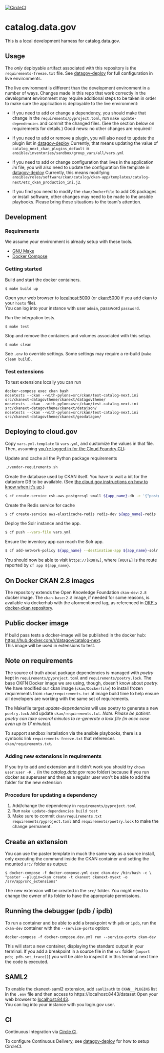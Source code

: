 [![CircleCI](https://circleci.com/gh/GSA/catalog.data.gov.svg?style=svg)](https://circleci.com/gh/GSA/catalog.data.gov)


# catalog.data.gov


This is a local development harness for catalog.data.gov.


## Usage

The _only_  deployable artifact associated with this repository is the
`requirements-freeze.txt` file. See [datagov-deploy](https://github.com/GSA/datagov-deploy)
for full configuration in live environments.

The live environment is different than the development environment in
a number of ways. Changes made in this repo that work correctly in the
development environment may require additional steps to be taken in
order to make sure the application is deployable to the live
environment:

- If you need to add or change a dependency, you should make that
  change in the `requirements/pyproject.toml`, run `make update-dependencies`
  and commit the changed files.  (See the section below on
  requirements for details.)  Good news: no other changes are required!
  
- If you need to add or remove a plugin, you will also need to update
  the plugin list in
  [datagov-deploy](https://github.com/GSA/datagov-deploy) Currently,
  that means updating the value of `catalog_next_ckan_plugins_default` in
  `ansible/inventories/sandbox/group_vars/all/vars.yml`
  
- If you need to add or change configuration that lives in the
  application *ini* file, you will also need to update the
  configuration file template in
  [datagov-deploy](https://github.com/GSA/datagov-deploy) Currently,
  this means modifying
  `ansible/roles/software/ckan/catalog/ckan-app/templates/catalog-next/etc_ckan_production_ini.j2`.
  
- If you find you need to modify the `ckan/Dockerfile` to add OS
  packages or install software, other changes may need to be made to
  the ansible playbooks.  Please bring these situations to the team's
  attention.

## Development

### Requirements

We assume your environment is already setup with these tools.

- [GNU Make](https://www.gnu.org/software/make/)
- [Docker Compose](https://docs.docker.com/compose/overview/)


### Getting started

Build and start the docker containers.

    $ make build up

Open your web browser to [localhost:5000](http://localhost:5000) (or [ckan:5000](http://ckan:5000) if you add ckan to your `hosts` file).  
You can log into your instance with user `admin`, password `password`.

Run the integration tests.

    $ make test

Stop and remove the containers and volumes associated with this setup.

    $ make clean

 See `.env` to override settings. Some settings may require a re-build (`make
 clean build`).

### Test extensions

To test extensions locally you can run

```
docker-compose exec ckan bash
nosetests --ckan --with-pylons=src/ckan/test-catalog-next.ini src/ckanext-datagovtheme/ckanext/datagovtheme/
nosetests --ckan --with-pylons=src/ckan/test-catalog-next.ini src/ckanext-datagovtheme/ckanext/datajson/
nosetests --ckan --with-pylons=src/ckan/test-catalog-next.ini src/ckanext-datagovtheme/ckanext/geodatagov/
```

## Deploying to cloud.gov

Copy `vars.yml.template` to `vars.yml`, and customize the values in that file. Then, assuming [you're logged in for the Cloud Foundry CLI](https://cloud.gov/docs/getting-started/setup/):

Update and cache all the Python package requirements

```sh
./vendor-requirements.sh
```

Create the database used by CKAN itself. You have to wait a bit for the datastore DB to be available. (See [the cloud.gov instructions on how to know when it's up](https://cloud.gov/docs/services/relational-database/#instance-creation-time).)
```sh
$ cf create-service csb-aws-postgresql small ${app_name}-db -c '{"postgres_version": "9.6", "publicly_accessible": true, "storage_encrypted": true}'
```

Create the Redis service for cache
```sh
$ cf create-service aws-elasticache-redis redis-dev ${app_name}-redis
```

Deploy the Solr instance and the app.
```sh
$ cf push --vars-file vars.yml
```

Ensure the inventory app can reach the Solr app.
```sh
$ cf add-network-policy ${app_name} --destination-app ${app_name}-solr --protocol tcp --port 8983
```

You should now be able to visit `https://[ROUTE]`, where `[ROUTE]` is the route reported by `cf app ${app_name}`.

## On Docker CKAN 2.8 images

The repository extends the Open Knowledge Foundation `ckan-dev:2.8` docker
image. The `ckan-base:2.8` image, if needed for some reasons, is available via
dockerhub with the aformentioned tag, as referenced in [OKF's docker-ckan
repository](https://github.com/okfn/docker-ckan).


## Public docker image

If build pass tests a docker-image will be published in the docker hub: https://hub.docker.com/r/datagov/catalog-next.  
This image will be used in extensions to test.  

## Note on requirements

The source of truth about package dependencies is managed with
*poetry* kept in `requirements/pyproject.toml` and
`requirements/poetry.lock`.  The base OKFN Docker image we are using,
though, doesn't know about *poetry*.  We have modified our ckan image
(`ckan/Dockerfile`) to install frozen requirements from
`ckan/requirements.txt` at image build time to help ensure all
developers are working with the same set of requirements.

The Makefile target *update-dependencies* will use poetry to generate a new
`poetry.lock` and update `ckan/requirements.txt`. _Note: Please be patient.
poetry can take several minutes to re-generate a lock file (in once case even up
to 17 minutes)._

To support sandbox installation via the ansible playbooks, there is a
symbolic link `requirements-freeze.txt` that references
`ckan/requirements.txt`.

### Adding new extensions in requirements
If you try to add and extension and it didn't work you should 
try `chown user:user -R .` (in the _catalog.data.gov_ repo folder) 
because if you run docker as 
superuser and then as a regular user won't be able to add 
the folder for the new extension

### Procedure for updating a dependency

1.  Add/change the dependency in `requirements/pyproject.toml`
2.  Run `make update-dependencies build test`
3.  Make sure to commit `ckan/requirements.txt` `requirements/pyproject.toml`
    and `requirements/poetry.lock` to make the change permanent.

## Create an extension

You can use the paster template in much the same way as a source install, only
executing the command inside the CKAN container and setting the mounted `src/`
folder as output:

    $ docker-compose -f docker-compose.yml exec ckan-dev /bin/bash -c \
    "paster --plugin=ckan create -t ckanext ckanext-myext -o /srv/app/src_extensions"

The new extension will be created in the `src/` folder. You might need to change
the owner of its folder to have the appropriate permissions.


## Running the debugger (pdb / ipdb)

To run a container and be able to add a breakpoint with `pdb` or `ipdb`, run the
`ckan-dev` container with the `--service-ports` option:

    docker-compose -f docker-compose.dev.yml run --service-ports ckan-dev

This will start a new container, displaying the standard output in your
terminal. If you add a breakpoint in a source file in the `src` folder (`import
pdb; pdb.set_trace()`) you will be able to inspect it in this terminal next time
the code is executed.


## SAML2

To enable the ckanext-saml2 extension, add `saml2auth` to `CKAN__PLUGINS` list in the `.env` file and then access to https://localhost:8443/dataset
Open your web browser to [localhost:8443](https://localhost:8443).  
You can log into your instance with you login.gov user. 


## CI

Continuous Integration via [Circle
CI](https://app.circleci.com/pipelines/github/GSA/catalog.data.gov).

To configure Continuous Delivery, see
[datagov-deploy](https://github.com/GSA/datagov-deploy#circleci-setup) for how
to setup CircleCI.
